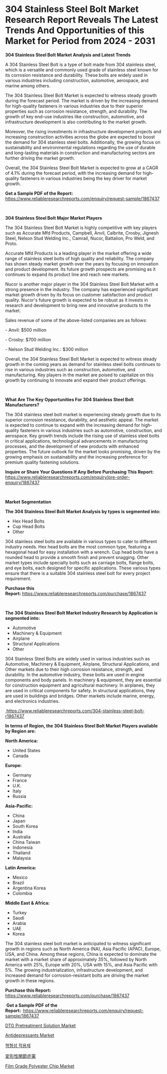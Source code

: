 <p><h1>304 Stainless Steel Bolt Market Research Report Reveals The Latest Trends And Opportunities of this Market for Period from 2024 - 2031</h1></p><p><strong>304 Stainless Steel Bolt Market Analysis and Latest Trends</strong></p>
<p><p>A 304 Stainless Steel Bolt is a type of bolt made from 304 stainless steel, which is a versatile and commonly used grade of stainless steel known for its corrosion resistance and durability. These bolts are widely used in various industries including construction, automotive, aerospace, and marine among others.</p><p>The 304 Stainless Steel Bolt Market is expected to witness steady growth during the forecast period. The market is driven by the increasing demand for high-quality fasteners in various industries due to their superior properties such as corrosion resistance, strength, and durability. The growth of key end-use industries like construction, automotive, and infrastructure development is also contributing to the market growth.</p><p>Moreover, the rising investments in infrastructure development projects and increasing construction activities across the globe are expected to boost the demand for 304 stainless steel bolts. Additionally, the growing focus on sustainability and environmental regulations regarding the use of durable and long-lasting materials in construction and manufacturing sectors are further driving the market growth.</p><p>Overall, the 304 Stainless Steel Bolt Market is expected to grow at a CAGR of 4.1% during the forecast period, with the increasing demand for high-quality fasteners in various industries being the key driver for market growth.</p></p>
<p><strong>Get a Sample PDF of the Report:&nbsp;</strong> <a href="https://www.reliableresearchreports.com/enquiry/request-sample/1867437">https://www.reliableresearchreports.com/enquiry/request-sample/1867437</a></p>
<p>&nbsp;</p>
<p><strong>304 Stainless Steel Bolt Major Market Players</strong></p>
<p><p>The 304 Stainless Steel Bolt Market is highly competitive with key players such as Accurate Mfd Products, Campbell, Anvil, Calbrite, Crosby, Jignesh Steel, Nelson Stud Welding Inc., Camrail, Nucor, Battalion, Pro Weld, and Proto. </p><p>Accurate Mfd Products is a leading player in the market offering a wide range of stainless steel bolts of high quality and reliability. The company has shown steady market growth over the years by focusing on innovation and product development. Its future growth prospects are promising as it continues to expand its product line and reach new markets.</p><p>Nucor is another major player in the 304 Stainless Steel Bolt Market with a strong presence in the industry. The company has experienced significant market growth driven by its focus on customer satisfaction and product quality. Nucor's future growth is expected to be robust as it invests in research and development to bring new and innovative products to the market.</p><p>Sales revenue of some of the above-listed companies are as follows: </p><p>- Anvil: $500 million</p><p>- Crosby: $700 million</p><p>- Nelson Stud Welding Inc.: $300 million</p><p>Overall, the 304 Stainless Steel Bolt Market is expected to witness steady growth in the coming years as demand for stainless steel bolts continues to rise in various industries such as construction, automotive, and manufacturing. Key players in the market are poised to capitalize on this growth by continuing to innovate and expand their product offerings.</p></p>
<p>&nbsp;</p>
<p><strong>What Are The Key Opportunities For 304 Stainless Steel Bolt Manufacturers?</strong></p>
<p><p>The 304 stainless steel bolt market is experiencing steady growth due to its superior corrosion resistance, durability, and aesthetic appeal. The market is expected to continue to expand with the increasing demand for high-quality fasteners in various industries such as automotive, construction, and aerospace. Key growth trends include the rising use of stainless steel bolts in critical applications, technological advancements in manufacturing processes, and the development of new products with enhanced properties. The future outlook for the market looks promising, driven by the growing emphasis on sustainability and the increasing preference for premium quality fastening solutions.</p></p>
<p><strong>Inquire or Share Your Questions If Any Before Purchasing This Report:</strong> <a href="https://www.reliableresearchreports.com/enquiry/pre-order-enquiry/1867437">https://www.reliableresearchreports.com/enquiry/pre-order-enquiry/1867437</a></p>
<p>&nbsp;</p>
<p><strong>Market Segmentation</strong></p>
<p><strong>The 304 Stainless Steel Bolt Market Analysis by types is segmented into:</strong></p>
<p><ul><li>Hex Head Bolts</li><li>Cup Head Bolts</li><li>Other</li></ul></p>
<p><p>304 stainless steel bolts are available in various types to cater to different industry needs. Hex head bolts are the most common type, featuring a hexagonal head for easy installation with a wrench. Cup head bolts have a rounded head to provide a smooth finish and prevent snagging. Other market types include specialty bolts such as carriage bolts, flange bolts, and eye bolts, each designed for specific applications. These various types ensure that there is a suitable 304 stainless steel bolt for every project requirement.</p></p>
<p><strong>Purchase this Report:&nbsp;</strong><a href="https://www.reliableresearchreports.com/purchase/1867437">https://www.reliableresearchreports.com/purchase/1867437</a></p>
<p>&nbsp;</p>
<p><strong>The 304 Stainless Steel Bolt Market Industry Research by Application is segmented into:</strong></p>
<p><ul><li>Automotive</li><li>Machinery & Equipment</li><li>Airplane</li><li>Structural Applications</li><li>Other</li></ul></p>
<p><p>304 Stainless Steel Bolts are widely used in various industries such as Automotive, Machinery & Equipment, Airplane, Structural Applications, and Other markets due to their high corrosion resistance, strength, and durability. In the automotive industry, these bolts are used in engine components and body panels. In machinery & equipment, they are essential for construction equipment and agricultural machinery. In airplanes, they are used in critical components for safety. In structural applications, they are used in buildings and bridges. Other markets include marine, energy, and electronics industries.</p></p>
<p><a href="https://www.reliableresearchreports.com/304-stainless-steel-bolt-r1867437">&nbsp;https://www.reliableresearchreports.com/304-stainless-steel-bolt-r1867437</a></p>
<p><strong>In terms of Region, the 304 Stainless Steel Bolt Market Players available by Region are:</strong></p>
<p>
    <p> <strong> North America: </strong>
        <ul>
            <li>United States</li>
            <li>Canada</li>
        </ul>
        </p> 
    <p> <strong> Europe: </strong>
        <ul>
            <li>Germany</li>
            <li>France</li>
            <li>U.K.</li>
            <li>Italy</li>
            <li>Russia</li>
        </ul>
        </p> 
    <p> <strong> Asia-Pacific: </strong>
        <ul>
            <li>China</li>
            <li>Japan</li>
            <li>South Korea</li>
            <li>India</li>
            <li>Australia</li>
            <li>China Taiwan</li>
            <li>Indonesia</li>
            <li>Thailand</li>
            <li>Malaysia</li>
        </ul>
        </p> 
    <p> <strong> Latin America: </strong>
        <ul>
            <li>Mexico</li>
            <li>Brazil</li>
            <li>Argentina Korea</li>
            <li>Colombia</li>
        </ul>
        </p> 
    <p> <strong> Middle East & Africa: </strong>
        <ul>
            <li>Turkey</li>
            <li>Saudi</li>
            <li>Arabia</li>
            <li>UAE</li>
            <li>Korea</li>
        </ul>
    </p>
    </p>
<p><p>The 304 stainless steel bolt market is anticipated to witness significant growth in regions such as North America (NA), Asia Pacific (APAC), Europe, USA, and China. Among these regions, China is expected to dominate the market with a market share of approximately 35%, followed by North America with 25%, Europe with 20%, USA with 15%, and Asia Pacific with 5%. The growing industrialization, infrastructure development, and increased demand for corrosion-resistant bolts are driving the market growth in these regions.</p></p>
<p><strong>Purchase this Report: </strong><a href="https://www.reliableresearchreports.com/purchase/1867437">https://www.reliableresearchreports.com/purchase/1867437</a></p>
<p>&nbsp;<strong>Get a Sample PDF of the Report:&nbsp;&nbsp;</strong><a href="https://www.reliableresearchreports.com/enquiry/request-sample/1867437">https://www.reliableresearchreports.com/enquiry/request-sample/1867437</a></p>
<p><strong></strong></p>
<p><p><a href="https://github.com/DougSchmidt26/Market-Research-Report-List-1/blob/main/dtg-pretreatment-solution-market.md">DTG Pretreatment Solution Market</a></p><p><a href="https://issuu.com/reportprime-2/docs/antidepressants-market-size-2030.pptx">Antidepressants Market</a></p><p><a href="https://github.com/emakpiahsopiah/Market-Research-Report-List-1/blob/main/34131386943.md">핵형성 작용제</a></p><p><a href="https://github.com/ihabdkwlxs948/Market-Research-Report-List-3/blob/main/37209222951.md">変形性関節症薬</a></p><p><a href="https://github.com/lawrenceWatkins654/Market-Research-Report-List-1/blob/main/film-grade-polyester-chip-market.md">Film Grade Polyester Chip Market</a></p></p>